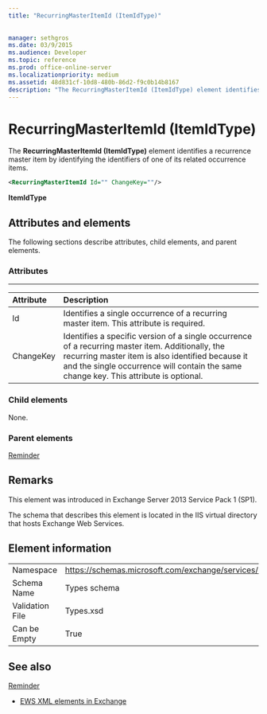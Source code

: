```yaml
---
title: "RecurringMasterItemId (ItemIdType)"
 
 
manager: sethgros
ms.date: 03/9/2015
ms.audience: Developer
ms.topic: reference
ms.prod: office-online-server
ms.localizationpriority: medium
ms.assetid: 48d831cf-10d8-480b-86d2-f9c0b14b8167
description: "The RecurringMasterItemId (ItemIdType) element identifies a recurrence master item by identifying the identifiers of one of its related occurrence items."
---
```


# RecurringMasterItemId (ItemIdType)

The **RecurringMasterItemId (ItemIdType)** element identifies a recurrence master item by identifying the identifiers of one of its related occurrence items. 
  
```XML
<RecurringMasterItemId Id="" ChangeKey=""/>
```

 **ItemIdType**
## Attributes and elements

The following sections describe attributes, child elements, and parent elements.
  
### Attributes

****

|**Attribute**|**Description**|
|:-----|:-----|
|Id  <br/> |Identifies a single occurrence of a recurring master item. This attribute is required.  <br/> |
|ChangeKey  <br/> |Identifies a specific version of a single occurrence of a recurring master item. Additionally, the recurring master item is also identified because it and the single occurrence will contain the same change key. This attribute is optional.  <br/> |
   
### Child elements

None.
  
### Parent elements

[Reminder](reminder.md)
  
## Remarks

This element was introduced in Exchange Server 2013 Service Pack 1 (SP1).
  
The schema that describes this element is located in the IIS virtual directory that hosts Exchange Web Services.
  
## Element information

|||
|:-----|:-----|
|Namespace  <br/> |https://schemas.microsoft.com/exchange/services/2006/types  <br/> |
|Schema Name  <br/> |Types schema  <br/> |
|Validation File  <br/> |Types.xsd  <br/> |
|Can be Empty  <br/> |True  <br/> |
   
## See also



[Reminder](reminder.md)


- [EWS XML elements in Exchange](ews-xml-elements-in-exchange.md)

